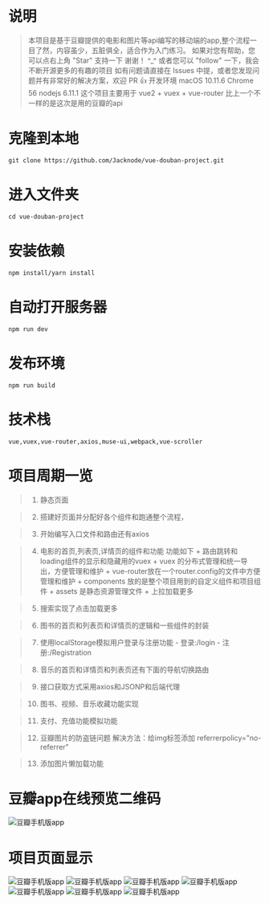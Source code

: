 # 说明

> 本项目是基于豆瓣提供的电影和图片等api编写的移动端的app,整个流程一目了然，内容虽少，五脏俱全，适合作为入门练习。 如果对您有帮助，您可以点右上角 "Star" 支持一下 谢谢！ ^_^ 或者您可以 "follow" 一下，我会不断开源更多的有趣的项目 如有问题请直接在 Issues 中提，或者您发现问题并有非常好的解决方案，欢迎 PR 👍 开发环境 macOS 10.11.6 Chrome 56 nodejs 6.11.1 这个项目主要用于 vue2 + vuex + vue-router 比上一个不一样的是这次是用的豆瓣的api

# 克隆到本地

```
git clone https://github.com/Jacknode/vue-douban-project.git
```

# 进入文件夹
```
cd vue-douban-project
```

# 安装依赖
```
npm install/yarn install
```
# 自动打开服务器
```
npm run dev
```
# 发布环境
```
npm run build
```

# 技术栈
```
vue,vuex,vue-router,axios,muse-ui,webpack,vue-scroller
```


# 项目周期一览
> 1. 静态页面

> 2. 搭建好页面并分配好各个组件和跑通整个流程，

> 3. 开始编写入口文件和路由还有axios

> 4. 电影的首页,列表页,详情页的组件和功能   功能如下
         + 路由跳转和loading组件的显示和隐藏用的vuex
         + vuex 的分布式管理和统一导出，方便管理和维护
         + vue-router放在一个router.config的文件中方便管理和维护
         + components 放的是整个项目用到的自定义组件和项目组件
         + assets 是静态资源管理文件
         + 上拉加载更多

> 5. 搜索实现了点击加载更多

> 6. 图书的首页和列表页和详情页的逻辑和一些组件的封装

> 7. 使用localStorage模拟用户登录与注册功能
       - 登录:/login
       - 注册:/Registration

> 8. 音乐的首页和详情页和列表页还有下面的导航切换路由

> 9. 接口获取方式采用axios和JSONP和后端代理

> 10. 图书、视频、音乐收藏功能实现

> 11. 支付、充值功能模拟功能

> 12. 豆瓣图片的防盗链问题 解决方法：给img标签添加 referrerpolicy="no-referrer"

> 13. 添加图片懒加载功能

# 豆瓣app在线预览二维码

![豆瓣手机版app](static/douban.png)

# 项目页面显示

![豆瓣手机版app](static/pic1.jpg )
![豆瓣手机版app](static/pic2.jpg)
![豆瓣手机版app](static/pic3.jpg )
![豆瓣手机版app](static/pic4.jpg)
![豆瓣手机版app](static/pic5.jpg )
![豆瓣手机版app](static/pic6.jpg)
![豆瓣手机版app](static/pic7.jpg)
